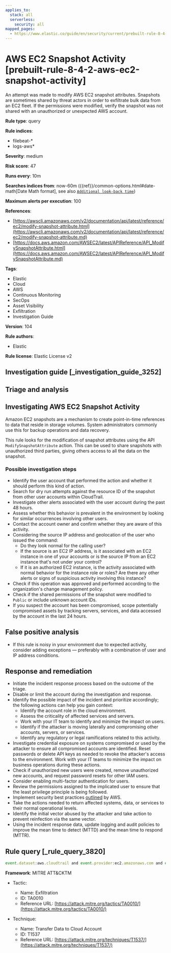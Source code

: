 ```yaml
---
applies_to:
  stack: all
  serverless:
    security: all
mapped_pages:
  - https://www.elastic.co/guide/en/security/current/prebuilt-rule-8-4-2-aws-ec2-snapshot-activity.html
---
```


# AWS EC2 Snapshot Activity [prebuilt-rule-8-4-2-aws-ec2-snapshot-activity]

An attempt was made to modify AWS EC2 snapshot attributes. Snapshots are sometimes shared by threat actors in order to exfiltrate bulk data from an EC2 fleet. If the permissions were modified, verify the snapshot was not shared with an unauthorized or unexpected AWS account.

**Rule type**: query

**Rule indices**:

* filebeat-*
* logs-aws*

**Severity**: medium

**Risk score**: 47

**Runs every**: 10m

**Searches indices from**: now-60m ({{ref}}/common-options.html#date-math[Date Math format], see also [`Additional look-back time`](docs-content://solutions/security/detect-and-alert/create-detection-rule.md#rule-schedule))

**Maximum alerts per execution**: 100

**References**:

* [https://awscli.amazonaws.com/v2/documentation/api/latest/reference/ec2/modify-snapshot-attribute.html](https://awscli.amazonaws.com/v2/documentation/api/latest/reference/ec2/modify-snapshot-attribute.md)
* [https://docs.aws.amazon.com/AWSEC2/latest/APIReference/API_ModifySnapshotAttribute.html](https://docs.aws.amazon.com/AWSEC2/latest/APIReference/API_ModifySnapshotAttribute.md)

**Tags**:

* Elastic
* Cloud
* AWS
* Continuous Monitoring
* SecOps
* Asset Visibility
* Exfiltration
* Investigation Guide

**Version**: 104

**Rule authors**:

* Elastic

**Rule license**: Elastic License v2

## Investigation guide [_investigation_guide_3252]

## Triage and analysis

## Investigating AWS EC2 Snapshot Activity

Amazon EC2 snapshots are a mechanism to create point-in-time references to data that reside in storage volumes. System administrators commonly use this for backup operations and data recovery.

This rule looks for the modification of snapshot attributes using the API `ModifySnapshotAttribute` action. This can be used to share snapshots with unauthorized third parties, giving others access to all the data on the snapshot.

### Possible investigation steps

- Identify the user account that performed the action and whether it should perform this kind of action.
- Search for dry run attempts against the resource ID of the snapshot from other user accounts within CloudTrail.
- Investigate other alerts associated with the user account during the past 48 hours.
- Assess whether this behavior is prevalent in the environment by looking for similar occurrences involving other users.
- Contact the account owner and confirm whether they are aware of this activity.
- Considering the source IP address and geolocation of the user who issued the command:
    - Do they look normal for the calling user?
    - If the source is an EC2 IP address, is it associated with an EC2 instance in one of your accounts or is the source IP from an EC2 instance that's not under your control?
    - If it is an authorized EC2 instance, is the activity associated with normal behavior for the instance role or roles? Are there any other alerts or signs of suspicious activity involving this instance?
- Check if this operation was approved and performed according to the organization's change management policy.
- Check if the shared permissions of the snapshot were modified to `Public` or include unknown account IDs.
- If you suspect the account has been compromised, scope potentially compromised assets by tracking servers, services, and data accessed by the account in the last 24 hours.

## False positive analysis

- If this rule is noisy in your environment due to expected activity, consider adding exceptions — preferably with a combination of user and IP address conditions.

## Response and remediation

- Initiate the incident response process based on the outcome of the triage.
- Disable or limit the account during the investigation and response.
- Identify the possible impact of the incident and prioritize accordingly; the following actions can help you gain context:
    - Identify the account role in the cloud environment.
    - Assess the criticality of affected services and servers.
    - Work with your IT team to identify and minimize the impact on users.
    - Identify if the attacker is moving laterally and compromising other accounts, servers, or services.
    - Identify any regulatory or legal ramifications related to this activity.
- Investigate credential exposure on systems compromised or used by the attacker to ensure all compromised accounts are identified. Reset passwords or delete API keys as needed to revoke the attacker's access to the environment. Work with your IT teams to minimize the impact on business operations during these actions.
- Check if unauthorized new users were created, remove unauthorized new accounts, and request password resets for other IAM users.
- Consider enabling multi-factor authentication for users.
- Review the permissions assigned to the implicated user to ensure that the least privilege principle is being followed.
- Implement security best practices [outlined](https://aws.amazon.com/premiumsupport/knowledge-center/security-best-practices/) by AWS.
- Take the actions needed to return affected systems, data, or services to their normal operational levels.
- Identify the initial vector abused by the attacker and take action to prevent reinfection via the same vector.
- Using the incident response data, update logging and audit policies to improve the mean time to detect (MTTD) and the mean time to respond (MTTR).

## Rule query [_rule_query_3820]

```js
event.dataset:aws.cloudtrail and event.provider:ec2.amazonaws.com and event.action:ModifySnapshotAttribute
```

**Framework**: MITRE ATT&CKTM

* Tactic:

    * Name: Exfiltration
    * ID: TA0010
    * Reference URL: [https://attack.mitre.org/tactics/TA0010/](https://attack.mitre.org/tactics/TA0010/)

* Technique:

    * Name: Transfer Data to Cloud Account
    * ID: T1537
    * Reference URL: [https://attack.mitre.org/techniques/T1537/](https://attack.mitre.org/techniques/T1537/)



